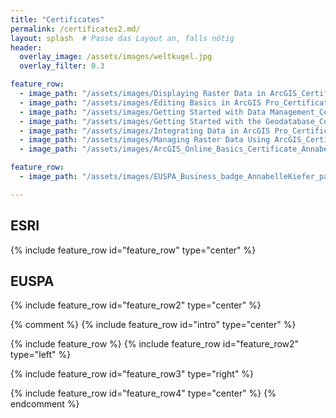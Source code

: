 ```yaml
---
title: "Certificates"
permalink: /certificates2.md/
layout: splash  # Passe das Layout an, falls nötig
header:
  overlay_image: /assets/images/weltkugel.jpg
  overlay_filter: 0.3

feature_row:
  - image_path: "/assets/images/Displaying Raster Data in ArcGIS_Certificate_11122024_page-0001.jpg"
  - image_path: "/assets/images/Editing Basics in ArcGIS Pro_Certificate_11072024_page-0001.jpg"
  - image_path: "/assets/images/Getting Started with Data Management_Certificate_10152024_page-0001.jpg"
  - image_path: "/assets/images/Getting Started with the Geodatabase_Certificate_11052024_page-0001.jpg"
  - image_path: "/assets/images/Integrating Data in ArcGIS Pro_Certificate_10162024_page-0001.jpg"
  - image_path: "/assets/images/Managing Raster Data Using ArcGIS_Certificate_10242024_page-0001.jpg"
  - image_path: "/assets/images/ArcGIS_Online_Basics_Certificate_AnnabelleKiefer_page-0001.jpg"

feature_row:
  - image_path: "/assets/images/EUSPA_Business_badge_AnnabelleKiefer_page-0001.jpg" 

---
```


<!-- Überschrift für ESRI -->
<h2>ESRI</h2>
{% include feature_row id="feature_row" type="center" %}

<!-- Überschrift für EUSPA -->
<h2>EUSPA</h2>
{% include feature_row id="feature_row2" type="center" %}


{% comment %}
{% include feature_row id="intro" type="center" %}

{% include feature_row %}
{% include feature_row id="feature_row2" type="left" %}

{% include feature_row id="feature_row3" type="right" %}

{% include feature_row id="feature_row4" type="center" %}
{% endcomment %}


<!--
  <div class="certificate-page">

  <h2>Esri</h2>
  <div class="certificate-gallery">
    <img src="/assets/images/Displaying Raster Data in ArcGIS_Certificate_11122024_page-0001.jpg" alt="ESRI Certificate 1">
    <img src="/assets/images/Editing Basics in ArcGIS Pro_Certificate_11072024_page-0001.jpg" alt="ESRI Certificate 2">
    <img src="/assets/images/Getting Started with Data Management_Certificate_10152024_page-0001.jpg" alt="ESRI Certificate 2">
    <img src="/assets/images/Getting Started with the Geodatabase_Certificate_11052024_page-0001.jpg" alt="ESRI Certificate 2">
    <img src="/assets/images/Integrating Data in ArcGIS Pro_Certificate_10162024_page-0001.jpg" alt="ESRI Certificate 2">
    <img src="/assets/images/Managing Raster Data Using ArcGIS_Certificate_10242024_page-0001.jpg" alt="ESRI Certificate 2">
    <img src="/assets/images/ArcGIS_Online_Basics_Certificate_AnnabelleKiefer_page-0001.jpg" alt="ESRI Certificate 2">
    <!-- Weitere ESRI-Zertifikatsbilder hier hinzufügen -->
 <!-- 
  </div>

  <h2>EU Space Academy</h2>
  <div class="certificate-gallery">
    <img src="/assets/images/EUSPA_Business_badge_AnnabelleKiefer_page-0001.jpg" alt="ESA Zertifikat 1">
    
    <!-- Weitere ESA-Zertifikatsbilder hier hinzufügen -->
<!--
  </div>

  </div>
-->
